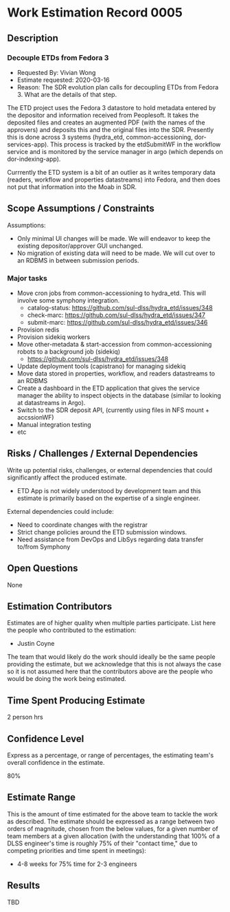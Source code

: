 # Work Estimation Record 0005

## Description

### Decouple ETDs from Fedora 3

* Requested By: Vivian Wong
* Estimate requested: 2020-03-16
* Reason: The SDR evolution plan calls for decoupling ETDs from Fedora 3.  What are the details of that step.

The ETD project uses the Fedora 3 datastore to hold metadata entered by the depositor and information received from Peoplesoft.  It takes the deposited files and creates an augmented PDF (with the names of the approvers) and deposits this and the original files into the SDR.  Presently this is done across 3 systems (hydra_etd, common-accessioning, dor-services-app).  This process is tracked by the etdSubmitWF in the workflow service and is monitored by the service manager in argo (which depends on dor-indexing-app).

Currrently the ETD system is a bit of an outlier as it writes temporary data (readers, workflow and properties datastreams) into Fedora, and then does not put that information into the Moab in SDR.

## Scope Assumptions / Constraints

Assumptions:

* Only minimal UI changes will be made. We will endeavor to keep the existing depositor/approver GUI unchanged.
* No migration of existing data will need to be made.  We will cut over to an RDBMS in between submission periods.

### Major tasks

* Move cron jobs from common-accessioning to hydra_etd.  This will involve some symphony integration.
  * catalog-status: <https://github.com/sul-dlss/hydra_etd/issues/348>
  * check-marc: <https://github.com/sul-dlss/hydra_etd/issues/347>
  * submit-marc: <https://github.com/sul-dlss/hydra_etd/issues/346>
* Provision redis
* Provision sidekiq workers
* Move other-metadata & start-accession from common-accessioning robots to a background job (sidekiq)
  * <https://github.com/sul-dlss/hydra_etd/issues/348>
* Update deployment tools (capistrano) for managing sidekiq
* Move data stored in properties, workflow, and readers datastreams to an RDBMS
* Create a dashboard in the ETD application that gives the service manager the ability to inspect objects in the database (similar to looking at datastreams in Argo).
* Switch to the SDR deposit API, (currently using files in NFS mount + accssionWF)
* Manual integration testing
* etc

## Risks / Challenges / External Dependencies

Write up potential risks, challenges, or external dependencies that could significantly affect the produced estimate.

* ETD App is not widely understood by development team and this estimate is primarily based on the expertise of a single engineer.

External dependencies could include:

* Need to coordinate changes with the registrar
* Strict change policies around the ETD submission windows.
* Need assistance from DevOps and LibSys regarding data transfer to/from Symphony

## Open Questions

None

## Estimation Contributors

Estimates are of higher quality when multiple parties participate. List here the people who contributed to the estimation:

* Justin Coyne

The team that would likely do the work should ideally be the same people providing the estimate, but we acknowledge that this is not always the case so it is not assumed here that the contributors above are the people who would be doing the work being estimated.

## Time Spent Producing Estimate

2 person hrs

## Confidence Level

Express as a percentage, or range of percentages, the estimating team's overall confidence in the estimate.

80%

## Estimate Range

This is the amount of time estimated for the above team to tackle the work as described. The estimate should be expressed as a range between two orders of magnitude, chosen from the below values, for a given number of team members at a given allocation (with the understanding that 100% of a DLSS engineer's time is roughly 75% of their "contact time," due to competing priorities and time spent in meetings):

* 4-8 weeks for 75% time for 2-3 engineers

## Results

TBD
